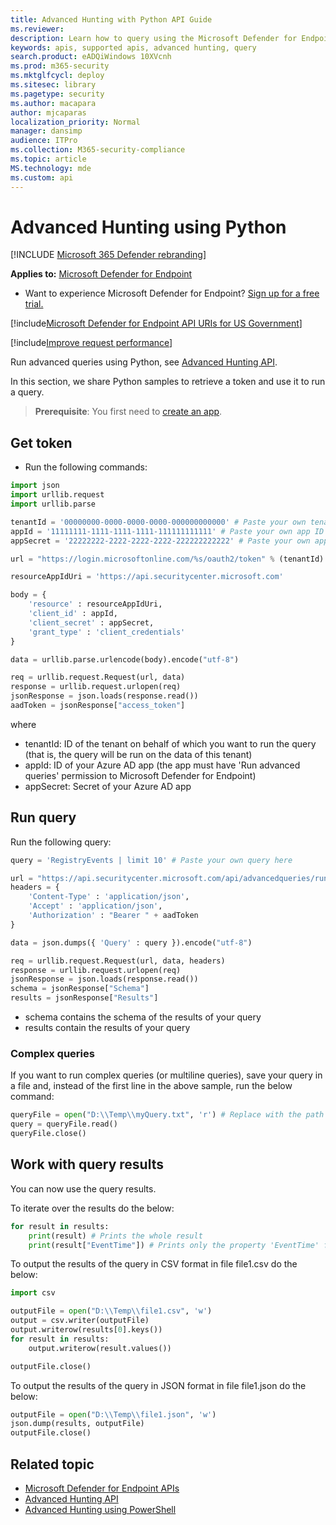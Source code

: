 ```yaml
---
title: Advanced Hunting with Python API Guide
ms.reviewer: 
description: Learn how to query using the Microsoft Defender for Endpoint API, by using Python, with examples.
keywords: apis, supported apis, advanced hunting, query
search.product: eADQiWindows 10XVcnh
ms.prod: m365-security
ms.mktglfcycl: deploy
ms.sitesec: library
ms.pagetype: security
ms.author: macapara
author: mjcaparas
localization_priority: Normal
manager: dansimp
audience: ITPro
ms.collection: M365-security-compliance
ms.topic: article
MS.technology: mde
ms.custom: api
---
```


# Advanced Hunting using Python

[!INCLUDE [Microsoft 365 Defender rebranding](../../includes/microsoft-defender.md)]

**Applies to:** [Microsoft Defender for Endpoint](https://go.microsoft.com/fwlink/?linkid=2154037)

- Want to experience Microsoft Defender for Endpoint? [Sign up for a free trial.](https://signup.microsoft.com/create-account/signup?products=7f379fee-c4f9-4278-b0a1-e4c8c2fcdf7e&ru=https://aka.ms/MDEp2OpenTrial?ocid=docs-wdatp-exposedapis-abovefoldlink)

[!include[Microsoft Defender for Endpoint API URIs for US Government](../../includes/microsoft-defender-api-usgov.md)]

[!include[Improve request performance](../../includes/improve-request-performance.md)]

Run advanced queries using Python, see [Advanced Hunting API](run-advanced-query-api.md).

In this section, we share Python samples to retrieve a token and use it to run a query.

> **Prerequisite**: You first need to [create an app](apis-intro.md).

## Get token

- Run the following commands:

```python
import json
import urllib.request
import urllib.parse

tenantId = '00000000-0000-0000-0000-000000000000' # Paste your own tenant ID here
appId = '11111111-1111-1111-1111-111111111111' # Paste your own app ID here
appSecret = '22222222-2222-2222-2222-222222222222' # Paste your own app secret here

url = "https://login.microsoftonline.com/%s/oauth2/token" % (tenantId)

resourceAppIdUri = 'https://api.securitycenter.microsoft.com'

body = {
    'resource' : resourceAppIdUri,
    'client_id' : appId,
    'client_secret' : appSecret,
    'grant_type' : 'client_credentials'
}

data = urllib.parse.urlencode(body).encode("utf-8")

req = urllib.request.Request(url, data)
response = urllib.request.urlopen(req)
jsonResponse = json.loads(response.read())
aadToken = jsonResponse["access_token"]
```

where

- tenantId: ID of the tenant on behalf of which you want to run the query (that is, the query will be run on the data of this tenant)
- appId: ID of your Azure AD app (the app must have 'Run advanced queries' permission to Microsoft Defender for Endpoint)
- appSecret: Secret of your Azure AD app

## Run query

 Run the following query:

```python
query = 'RegistryEvents | limit 10' # Paste your own query here

url = "https://api.securitycenter.microsoft.com/api/advancedqueries/run"
headers = { 
    'Content-Type' : 'application/json',
    'Accept' : 'application/json',
    'Authorization' : "Bearer " + aadToken
}

data = json.dumps({ 'Query' : query }).encode("utf-8")

req = urllib.request.Request(url, data, headers)
response = urllib.request.urlopen(req)
jsonResponse = json.loads(response.read())
schema = jsonResponse["Schema"]
results = jsonResponse["Results"]
```

- schema contains the schema of the results of your query
- results contain the results of your query

### Complex queries

If you want to run complex queries (or multiline queries), save your query in a file and, instead of the first line in the above sample, run the below command:

```python
queryFile = open("D:\\Temp\\myQuery.txt", 'r') # Replace with the path to your file
query = queryFile.read()
queryFile.close()
```

## Work with query results

You can now use the query results.

To iterate over the results do the below:

```python
for result in results:
    print(result) # Prints the whole result
    print(result["EventTime"]) # Prints only the property 'EventTime' from the result
```

To output the results of the query in CSV format in file file1.csv do the below:

```python
import csv

outputFile = open("D:\\Temp\\file1.csv", 'w')
output = csv.writer(outputFile)
output.writerow(results[0].keys())
for result in results:
    output.writerow(result.values())

outputFile.close()
```

To output the results of the query in JSON format in file file1.json do the below:

```python
outputFile = open("D:\\Temp\\file1.json", 'w')
json.dump(results, outputFile)
outputFile.close()
```

## Related topic

- [Microsoft Defender for Endpoint APIs](apis-intro.md)
- [Advanced Hunting API](run-advanced-query-api.md)
- [Advanced Hunting using PowerShell](run-advanced-query-sample-powershell.md)
